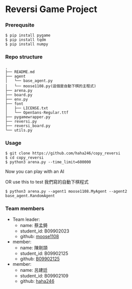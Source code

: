 # Reversi Game Project
### Prerequsite
```
$ pip install pygame
$ pip install tqdm
$ pip install numpy
```
### Repo structure
```
.
├── README.md
├── agent
│   └── base_agent.py
│   └── moose1108.py(這個是自動下棋的主程式)
├── arena.py
├── board.py
├── env.py
├── font
│   ├── LICENSE.txt
│   └── OpenSans-Regular.ttf
├── pygamewrapper.py
├── reversi.py
├── reversi_board.py
└── utils.py
```


### Usage
```
$ git clone https://github.com/haha246/copy_reversi
$ cd copy_reversi
$ python3 arena.py --time_limit=600000
```
Now you can play with an AI

OR use this to test 我們寫的自動下棋程式
```
$ python3 arena.py --agent1 moose1108.MyAgent --agent2 base_agent.RandomAgent
```

### Team members
- Team leader:
    - name: 蔡孟錡
    - student_id: B09902023
    - github: [moose1108](https://github.com/moose1108)
- member:
    - name: 陳剛頡
    - student_id: B09902125
    - github: [B09902125](https://github.com/B09902125)
- member:
    - name: 呂建廷
    - student_id: B09902109
    - github: [haha246](https://github.com/haha246)
